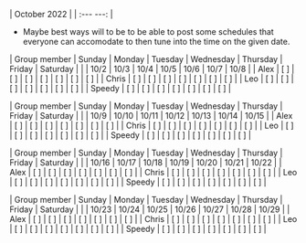 | October 2022 |
| :--- ---: |

- Maybe best ways will to be to be able to post some schedules
that everyone can accomodate to then tune into the time on the given date.

| Group member | Sunday | Monday | Tuesday | Wednesday | Thursday | Friday | Saturday |
| | 10/2 | 10/3 | 10/4 | 10/5 | 10/6 | 10/7 | 10/8 |
| Alex | [ ] | [ ] | [ ] | [ ] | [ ] | [ ] | [ ] |
| Chris | [ ] | [ ] | [ ] | [ ] | [ ] | [ ] | [ ] |
| Leo | [ ] | [ ] | [ ] | [ ] | [ ] | [ ] | [ ] |
| Speedy | [ ] | [ ] | [ ] | [ ] | [ ] | [ ] | [ ] |

| Group member | Sunday | Monday | Tuesday | Wednesday | Thursday | Friday | Saturday |
| | 10/9 | 10/10 | 10/11 | 10/12 | 10/13 | 10/14 | 10/15 |
| Alex | [ ] | [ ] | [ ] | [ ] | [ ] | [ ] | [ ] |
| Chris | [ ] | [ ] | [ ] | [ ] | [ ] | [ ] | [ ] |
| Leo | [ ] | [ ] | [ ] | [ ] | [ ] | [ ] | [ ] |
| Speedy | [ ] | [ ] | [ ] | [ ] | [ ] | [ ] | [ ] |

| Group member | Sunday | Monday | Tuesday | Wednesday | Thursday | Friday | Saturday |
| | 10/16 | 10/17 | 10/18 | 10/19 | 10/20 | 10/21 | 10/22 |
| Alex | [ ] | [ ] | [ ] | [ ] | [ ] | [ ] | [ ] |
| Chris | [ ] | [ ] | [ ] | [ ] | [ ] | [ ] | [ ] |
| Leo | [ ] | [ ] | [ ] | [ ] | [ ] | [ ] | [ ] |
| Speedy | [ ] | [ ] | [ ] | [ ] | [ ] | [ ] | [ ] |

| Group member | Sunday | Monday | Tuesday | Wednesday | Thursday | Friday | Saturday |
| | 10/23 | 10/24 | 10/25 | 10/26 | 10/27 | 10/28 | 10/29 |
| Alex | [ ] | [ ] | [ ] | [ ] | [ ] | [ ] | [ ] |
| Chris | [ ] | [ ] | [ ] | [ ] | [ ] | [ ] | [ ] |
| Leo | [ ] | [ ] | [ ] | [ ] | [ ] | [ ] | [ ] |
| Speedy | [ ] | [ ] | [ ] | [ ] | [ ] | [ ] | [ ] |